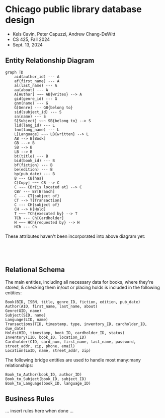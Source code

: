 <div id="user-content-title">

# Chicago public library database design

- Kels Cavin, Peter Capuzzi, Andrew Chang-DeWitt
- CS 425, Fall 2024
- Sept. 13, 2024

</div>

## Entity Relationship Diagram

<!--![Entity relationship diagram, using Chen notation](erd.svg)-->

```mermaid
graph TD
    aid(author_id) --- A
    af(first_name) --- A
    al(last_name) --- A
    aa(about) --- A
    A[Author] ~~~ AB{writes} --> A
    gid(genre_id) --- G
    gnm(name) --- G
    G[Genre] --- GB{belong to}
    sid(subject_id) --- S
    sn(name) --- S
    S[Subject] ~~~ SB{belong to} --> S
    lid(lang_id) --- L
    lnm(lang_name) --- L
    L[Language] ~~~ LB{written} --> L
    AB --> B[Book]
    GB ---> B
    SB --> B
    LB --> B
    bt(title) --- B
    bid(book_id) --- B
    bf(fiction) --- B
    be(edition) --- B
    bp(pub_date) --- B
    B --- CB{has}
    C[Copy] ~~~ CB --> C
    C ~~~ CBr{is located at} --> C
    CBr --- Br[Branch]
    C --- CT{subject of}
    CT --> T[Transaction]
    C --- CH{subject of}
    CH --> H[Hold]
    T ~~~ TCh{executed by} --> T
    TCh --- Ch[Cardholder]
    H ~~~ HCh{requested by} --> H
    HCh --- Ch
```

These attributes haven't been incorporated into above diagram yet:

```mermaid




```

## Relational Schema

The main entities, including all necessary data for books, where they're stored, & checking them in/out or placing holds is included in the following entities:

```
Book(BID, ISBN, title, genre_ID, fiction, edition, pub_date)
Author(AID, first_name, last_name, about)
Genre(GID, name)
Subject(SID, name)
Language(LID, name)
Transactions(TID, timestamp, type, inventory_ID, cardholder_ID, due_date)
Holds(HID, timestamp, book_ID, cardholder_ID, status)
Inventory(IID, book_ID, location_ID)
Cardholder(CID, card_num, first_name, last_name, password, street_addr, zip, phone, email)
Location(LoID, name, street_addr, zip)
```

The following bridge entities are used to handle most many:many relationships:

```
Book_to_Author(book_ID, author_ID)
Book_to_Subject(book_ID, subject_ID)
Book_to_Language(book_ID, language_ID)
```

## Business Rules

... insert rules here when done ...
